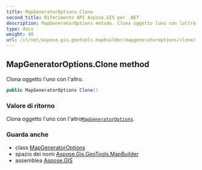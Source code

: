```yaml
---
title: MapGeneratorOptions.Clone
second_title: Riferimento API Aspose.GIS per .NET
description: MapGeneratorOptions metodo. Clona oggetto luno con laltro.
type: docs
weight: 40
url: /it/net/aspose.gis.geotools.mapbuilder/mapgeneratoroptions/clone/
---
```

## MapGeneratorOptions.Clone method

Clona oggetto l'uno con l'altro.

```csharp
public MapGeneratorOptions Clone()
```

### Valore di ritorno

Clona oggetto l'uno con l'altro[`MapGeneratorOptions`](../).

### Guarda anche

* class [MapGeneratorOptions](../)
* spazio dei nomi [Aspose.Gis.GeoTools.MapBuilder](../../mapgeneratoroptions/)
* assemblea [Aspose.GIS](../../../)


